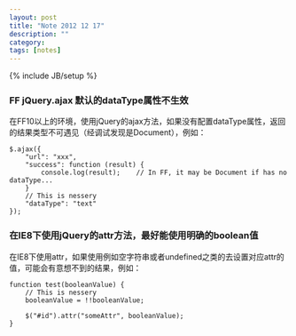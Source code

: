 ```yaml
---
layout: post
title: "Note 2012 12 17"
description: ""
category: 
tags: [notes]
---
```

{% include JB/setup %}

### FF jQuery.ajax 默认的dataType属性不生效

在FF10以上的环境，使用jQuery的ajax方法，如果没有配置dataType属性，返回的结果类型不可遇见（经调试发现是Document），例如：

	$.ajax({
		"url": "xxx",
		"success": function (result) {
			console.log(result);	// In FF, it may be Document if has no dataType...
		}
		// This is nessery
		"dataType": "text"
	});

### 在IE8下使用jQuery的attr方法，最好能使用明确的boolean值

在IE8下使用attr，如果使用例如空字符串或者undefined之类的去设置对应attr的值，可能会有意想不到的结果，例如：

	function test(booleanValue) {
		// This is nessery
		booleanValue = !!booleanValue;		

		$("#id").attr("someAttr", booleanValue);
	}
	
